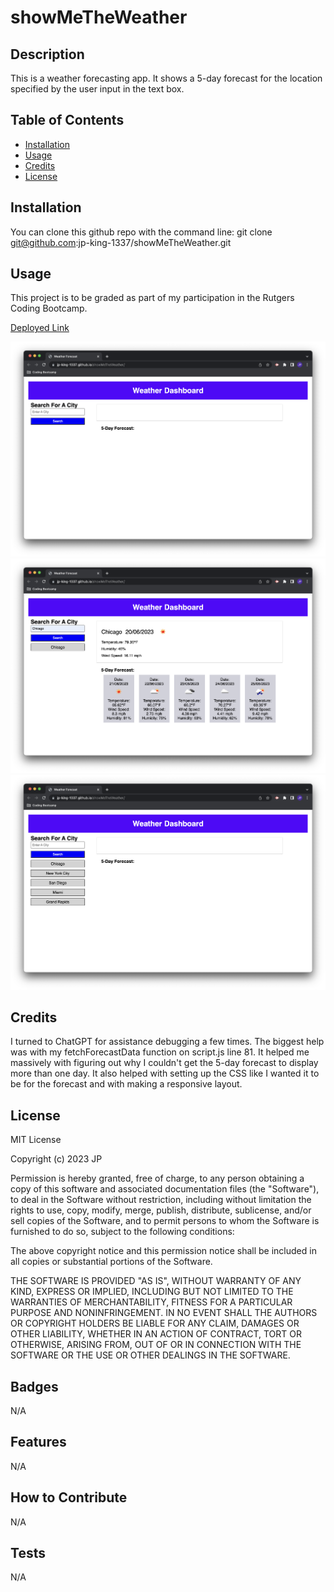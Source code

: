 # showMeTheWeather

## Description

This is a weather forecasting app. It shows a 5-day forecast for the location specified by the user input in the text box.


## Table of Contents

- [Installation](#installation)
- [Usage](#usage)
- [Credits](#credits)
- [License](#license)


## Installation

You can clone this github repo with the command line:
git clone git@github.com:jp-king-1337/showMeTheWeather.git


## Usage

This project is to be graded as part of my participation in the Rutgers Coding Bootcamp.

[Deployed Link](https://jp-king-1337.github.io/showMeTheWeather/)

![Initial view of the app upon page load](https://github.com/jp-king-1337/showMeTheWeather/blob/main/assets/screenshots/screenshot_1initialView.png?raw=true)
![App with one city input, showing today's weather and the 5-day forecast for Chicago](https://github.com/jp-king-1337/showMeTheWeather/blob/main/assets/screenshots/screenshot_2exampleCity.png?raw=true)
![App with 5 cities input, showing as search history pulled from loacl storage, with no city currently displaying its weather](https://github.com/jp-king-1337/showMeTheWeather/blob/main/assets/screenshots/screenshot_3searchHistory.png?raw=true)


## Credits

I turned to ChatGPT for assistance debugging a few times. The biggest help was with my fetchForecastData function on script.js line 81. It helped me massively with figuring out why I couldn't get the 5-day forecast to display more than one day.
It also helped with setting up the CSS like I wanted it to be for the forecast and with making a responsive layout.


## License
MIT License

Copyright (c) 2023 JP

Permission is hereby granted, free of charge, to any person obtaining a copy
of this software and associated documentation files (the "Software"), to deal
in the Software without restriction, including without limitation the rights
to use, copy, modify, merge, publish, distribute, sublicense, and/or sell
copies of the Software, and to permit persons to whom the Software is
furnished to do so, subject to the following conditions:

The above copyright notice and this permission notice shall be included in all
copies or substantial portions of the Software.

THE SOFTWARE IS PROVIDED "AS IS", WITHOUT WARRANTY OF ANY KIND, EXPRESS OR
IMPLIED, INCLUDING BUT NOT LIMITED TO THE WARRANTIES OF MERCHANTABILITY,
FITNESS FOR A PARTICULAR PURPOSE AND NONINFRINGEMENT. IN NO EVENT SHALL THE
AUTHORS OR COPYRIGHT HOLDERS BE LIABLE FOR ANY CLAIM, DAMAGES OR OTHER
LIABILITY, WHETHER IN AN ACTION OF CONTRACT, TORT OR OTHERWISE, ARISING FROM,
OUT OF OR IN CONNECTION WITH THE SOFTWARE OR THE USE OR OTHER DEALINGS IN THE
SOFTWARE.


## Badges

N/A


## Features

N/A


## How to Contribute

N/A


## Tests

N/A